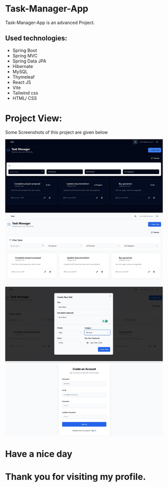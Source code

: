 # Task-Manager-App

Task-Manager-App is an advanced Project.

## Used technologies:

- Spring Boot
- Spring MVC
- Spring Data JPA
- Hibernate
- MySQL
- Thymeleaf
- React JS
- Vite
- Tailwind css
- HTML/ CSS

# Project View:

Some Screenshots of this project are given below
<br />

<p align="center">
    <img src="snapshot/taskmanager.jpg"/>
    <img src="snapshot/taskmanager1.jpg"/>
    <img src="snapshot/taskmanager2.jpg"/>
    <img src="snapshot/taskmanager3.jpg"/>
</p>

# Have a nice day

# Thank you for visiting my profile.

